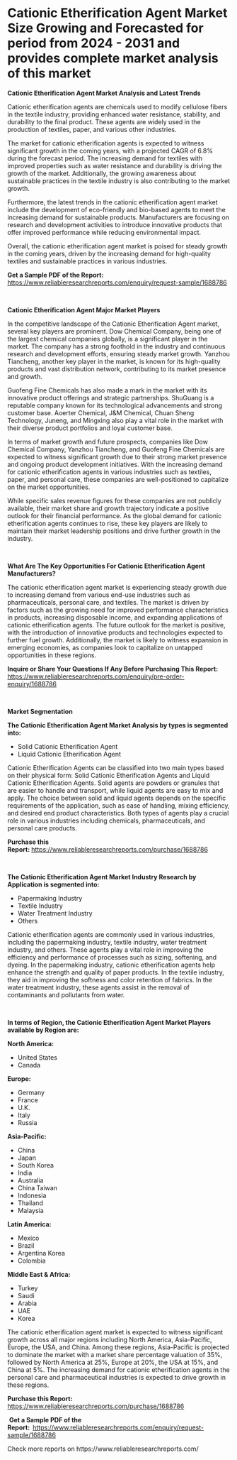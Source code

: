 <p><h1>Cationic Etherification Agent Market Size Growing and Forecasted for period from 2024 - 2031 and provides complete market analysis of this market</h1></p><p><strong>Cationic Etherification Agent Market Analysis and Latest Trends</strong></p>
<p><p>Cationic etherification agents are chemicals used to modify cellulose fibers in the textile industry, providing enhanced water resistance, stability, and durability to the final product. These agents are widely used in the production of textiles, paper, and various other industries.</p><p>The market for cationic etherification agents is expected to witness significant growth in the coming years, with a projected CAGR of 6.8% during the forecast period. The increasing demand for textiles with improved properties such as water resistance and durability is driving the growth of the market. Additionally, the growing awareness about sustainable practices in the textile industry is also contributing to the market growth.</p><p>Furthermore, the latest trends in the cationic etherification agent market include the development of eco-friendly and bio-based agents to meet the increasing demand for sustainable products. Manufacturers are focusing on research and development activities to introduce innovative products that offer improved performance while reducing environmental impact.</p><p>Overall, the cationic etherification agent market is poised for steady growth in the coming years, driven by the increasing demand for high-quality textiles and sustainable practices in various industries.</p></p>
<p><strong>Get a Sample PDF of the Report:&nbsp;</strong> <a href="https://www.reliableresearchreports.com/enquiry/request-sample/1688786">https://www.reliableresearchreports.com/enquiry/request-sample/1688786</a></p>
<p>&nbsp;</p>
<p><strong>Cationic Etherification Agent Major Market Players</strong></p>
<p><p>In the competitive landscape of the Cationic Etherification Agent market, several key players are prominent. Dow Chemical Company, being one of the largest chemical companies globally, is a significant player in the market. The company has a strong foothold in the industry and continuous research and development efforts, ensuring steady market growth. Yanzhou Tiancheng, another key player in the market, is known for its high-quality products and vast distribution network, contributing to its market presence and growth.</p><p>Guofeng Fine Chemicals has also made a mark in the market with its innovative product offerings and strategic partnerships. ShuGuang is a reputable company known for its technological advancements and strong customer base. Aoerter Chemical, J&M Chemical, Chuan Sheng Technology, Juneng, and Mingxing also play a vital role in the market with their diverse product portfolios and loyal customer base.</p><p>In terms of market growth and future prospects, companies like Dow Chemical Company, Yanzhou Tiancheng, and Guofeng Fine Chemicals are expected to witness significant growth due to their strong market presence and ongoing product development initiatives. With the increasing demand for cationic etherification agents in various industries such as textiles, paper, and personal care, these companies are well-positioned to capitalize on the market opportunities.</p><p>While specific sales revenue figures for these companies are not publicly available, their market share and growth trajectory indicate a positive outlook for their financial performance. As the global demand for cationic etherification agents continues to rise, these key players are likely to maintain their market leadership positions and drive further growth in the industry.</p></p>
<p>&nbsp;</p>
<p><strong>What Are The Key Opportunities For Cationic Etherification Agent Manufacturers?</strong></p>
<p><p>The cationic etherification agent market is experiencing steady growth due to increasing demand from various end-use industries such as pharmaceuticals, personal care, and textiles. The market is driven by factors such as the growing need for improved performance characteristics in products, increasing disposable income, and expanding applications of cationic etherification agents. The future outlook for the market is positive, with the introduction of innovative products and technologies expected to further fuel growth. Additionally, the market is likely to witness expansion in emerging economies, as companies look to capitalize on untapped opportunities in these regions.</p></p>
<p><strong>Inquire or Share Your Questions If Any Before Purchasing This Report:</strong> <a href="https://www.reliableresearchreports.com/enquiry/pre-order-enquiry/1688786">https://www.reliableresearchreports.com/enquiry/pre-order-enquiry/1688786</a></p>
<p>&nbsp;</p>
<p><strong>Market Segmentation</strong></p>
<p><strong>The Cationic Etherification Agent Market Analysis by types is segmented into:</strong></p>
<p><ul><li>Solid Cationic Etherification Agent</li><li>Liquid Cationic Etherification Agent</li></ul></p>
<p><p>Cationic Etherification Agents can be classified into two main types based on their physical form: Solid Cationic Etherification Agents and Liquid Cationic Etherification Agents. Solid agents are powders or granules that are easier to handle and transport, while liquid agents are easy to mix and apply. The choice between solid and liquid agents depends on the specific requirements of the application, such as ease of handling, mixing efficiency, and desired end product characteristics. Both types of agents play a crucial role in various industries including chemicals, pharmaceuticals, and personal care products.</p></p>
<p><strong>Purchase this Report:&nbsp;</strong><a href="https://www.reliableresearchreports.com/purchase/1688786">https://www.reliableresearchreports.com/purchase/1688786</a></p>
<p>&nbsp;</p>
<p><strong>The Cationic Etherification Agent Market Industry Research by Application is segmented into:</strong></p>
<p><ul><li>Papermaking Industry</li><li>Textile Industry</li><li>Water Treatment Industry</li><li>Others</li></ul></p>
<p><p>Cationic etherification agents are commonly used in various industries, including the papermaking industry, textile industry, water treatment industry, and others. These agents play a vital role in improving the efficiency and performance of processes such as sizing, softening, and dyeing. In the papermaking industry, cationic etherification agents help enhance the strength and quality of paper products. In the textile industry, they aid in improving the softness and color retention of fabrics. In the water treatment industry, these agents assist in the removal of contaminants and pollutants from water.</p></p>
<p>&nbsp;</p>
<p><strong>In terms of Region, the Cationic Etherification Agent Market Players available by Region are:</strong></p>
<p>
    <p> <strong> North America: </strong>
        <ul>
            <li>United States</li>
            <li>Canada</li>
        </ul>
        </p> 
    <p> <strong> Europe: </strong>
        <ul>
            <li>Germany</li>
            <li>France</li>
            <li>U.K.</li>
            <li>Italy</li>
            <li>Russia</li>
        </ul>
        </p> 
    <p> <strong> Asia-Pacific: </strong>
        <ul>
            <li>China</li>
            <li>Japan</li>
            <li>South Korea</li>
            <li>India</li>
            <li>Australia</li>
            <li>China Taiwan</li>
            <li>Indonesia</li>
            <li>Thailand</li>
            <li>Malaysia</li>
        </ul>
        </p> 
    <p> <strong> Latin America: </strong>
        <ul>
            <li>Mexico</li>
            <li>Brazil</li>
            <li>Argentina Korea</li>
            <li>Colombia</li>
        </ul>
        </p> 
    <p> <strong> Middle East & Africa: </strong>
        <ul>
            <li>Turkey</li>
            <li>Saudi</li>
            <li>Arabia</li>
            <li>UAE</li>
            <li>Korea</li>
        </ul>
    </p>
    </p>
<p><p>The cationic etherification agent market is expected to witness significant growth across all major regions including North America, Asia-Pacific, Europe, the USA, and China. Among these regions, Asia-Pacific is projected to dominate the market with a market share percentage valuation of 35%, followed by North America at 25%, Europe at 20%, the USA at 15%, and China at 5%. The increasing demand for cationic etherification agents in the personal care and pharmaceutical industries is expected to drive growth in these regions.</p></p>
<p><strong>Purchase this Report: </strong><a href="https://www.reliableresearchreports.com/purchase/1688786">https://www.reliableresearchreports.com/purchase/1688786</a></p>
<p>&nbsp;<strong>Get a Sample PDF of the Report:&nbsp;&nbsp;</strong><a href="https://www.reliableresearchreports.com/enquiry/request-sample/1688786">https://www.reliableresearchreports.com/enquiry/request-sample/1688786</a></p>
<p><strong></strong></p>
<p>Check more reports on https://www.reliableresearchreports.com/</p>